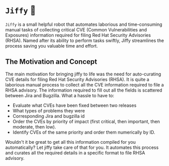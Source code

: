 # `Jiffy` 🤖

`Jiffy` is a small helpful robot that automates laborious and time-consuming manual tasks of collecting critical CVE (Common Vulnerabilities and Exposures) information required for filing Red Hat Security Advisories (RHSA). Named after its ability to perform tasks swiftly, Jiffy streamlines the process saving you valuable time and effort.

## The Motivation and Concept

The main motivation for bringing jiffy to life was the need for auto-curating CVE details for filing Red Hat Security Advisories (RHSA). It is quite a laborious manual process to collect all the CVE information required to file a RHSA advisory. The information required to fill out all the fields is scattered between Jira and Bugzilla. What a hassle to have to:
- Evaluate what CVEs have been fixed between two releases
- What types of problems they were
- Corresponding Jira and bugzilla id
- Order the CVEs by priority of impact (first critical, then important, then moderate, then low).
- Identify CVEs of the same priority and order them numerically by ID.

Wouldn't it be great to get all this information compiled for you automatically? Let jiffy take care of that for you. It automates this process and curates all the required details in a specific format to file RHSA advisory.

